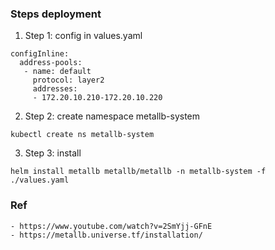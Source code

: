 ### Steps deployment
1. Step 1: config in values.yaml
```
configInline:
  address-pools:
   - name: default
     protocol: layer2
     addresses:
     - 172.20.10.210-172.20.10.220
```

2. Step 2: create namespace metallb-system
```
kubectl create ns metallb-system
```

3. Step 3: install
```
helm install metallb metallb/metallb -n metallb-system -f ./values.yaml
``` 

### Ref
```
- https://www.youtube.com/watch?v=2SmYjj-GFnE
- https://metallb.universe.tf/installation/
```
